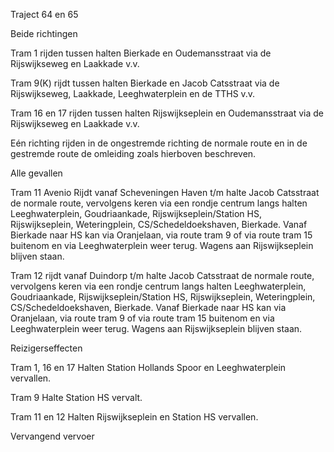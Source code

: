 Traject 64 en 65

Beide richtingen

Tram 1
rijden tussen halten Bierkade en Oudemansstraat via de Rijswijkseweg en Laakkade v.v.

Tram 9(K)
rijdt tussen halten Bierkade en Jacob Catsstraat via de Rijswijkseweg, Laakkade, Leeghwaterplein en de TTHS v.v.

Tram 16 en 17
rijden tussen halten Rijswijkseplein en Oudemansstraat via de Rijswijkseweg en Laakkade v.v.

Eén richting
rijden in de ongestremde richting de normale route en in de gestremde route de omleiding zoals hierboven beschreven.

Alle gevallen

Tram 11 Avenio
Rijdt vanaf Scheveningen Haven t/m halte Jacob Catsstraat de normale route, vervolgens keren via een rondje centrum langs halten Leeghwaterplein, Goudriaankade, Rijswijkseplein/Station HS, Rijswijkseplein, Weteringplein, CS/Schedeldoekshaven, Bierkade. Vanaf Bierkade naar HS kan via Oranjelaan, via route tram 9 of via route tram 15 buitenom en via Leeghwaterplein weer terug.
Wagens aan Rijswijkseplein blijven staan.

Tram 12
rijdt vanaf Duindorp t/m halte Jacob Catsstraat de normale route, vervolgens keren via een rondje centrum langs halten Leeghwaterplein, Goudriaankade, Rijswijkseplein/Station HS, Rijswijkseplein, Weteringplein, CS/Schedeldoekshaven, Bierkade. Vanaf Bierkade naar HS kan via Oranjelaan, via route tram 9 of via route tram 15 buitenom en via Leeghwaterplein weer terug.
Wagens aan Rijswijkseplein blijven staan.

Reizigerseffecten

Tram 1, 16 en 17
Halten Station Hollands Spoor en Leeghwaterplein vervallen.

Tram 9
Halte Station HS vervalt.

Tram 11 en 12
Halten Rijswijkseplein en Station HS vervallen.

Vervangend vervoer
